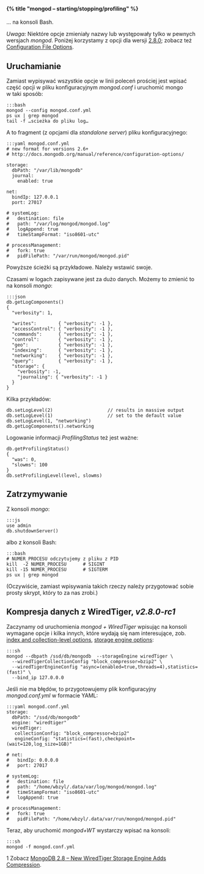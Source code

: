 #### {% title "mongod – starting/stopping/profiling" %}

… na konsoli Bash.

*Uwaga:* Niektóre opcje zmieniały nazwy lub występowały tylko
w pewnych wersjach *mongod*. Poniżej korzystamy z opcji
dla wersji [2.8.0](http://docs.mongodb.org/manual/release-notes/2.8/);
zobacz też [Configuration File Options](http://docs.mongodb.org/manual/reference/configuration-options/).


## Uruchamianie

Zamiast wypisywać wszystkie opcje w linii poleceń prościej jest
wpisać część opcji w pliku konfiguracyjnym *mongod.conf*
i uruchomić mongo w taki sposób:

    :::bash
    mongod --config mongod.conf.yml
    ps ux | grep mongod
    tail -f …scieżka do pliku log…

A to fragment (z opcjami dla *standalone server*) pliku konfiguracyjnego:

    :::yaml mongod.conf.yml
    # new format for versions 2.6+
    # http://docs.mongodb.org/manual/reference/configuration-options/

    storage:
      dbPath: "/var/lib/mongodb"
      journal:
        enabled: true

    net:
      bindIp: 127.0.0.1
      port: 27017

    # systemLog:
    #   destination: file
    #   path: "/var/log/mongod/mongod.log"
    #   logAppend: true
    #   timeStampFormat: "iso8601-utc"

    # processManagement:
    #   fork: true
    #   pidFilePath: "/var/run/mongod/mongod.pid"

Powyższe ścieżki są przykładowe. Należy wstawić swoje.

Czasami w logach zapisywane jest za dużo danych.
Możemy to zmienić to na konsoli *mongo*:

    :::json
    db.getLogComponents()
    {
      "verbosity": 1,

      "writes":        { "verbosity": -1 },
      "accessControl": { "verbosity": -1 },
      "commands":      { "verbosity": -1 },
      "control":       { "verbosity": -1 },
      "geo":           { "verbosity": -1 },
      "indexing":      { "verbosity": -1 },
      "networking":    { "verbosity": -1 },
      "query":         { "verbosity": -1 },
      "storage": {
        "verbosity": -1,
        "journaling": { "verbosity": -1 }
      }
    }

Kilka przykładów:

    db.setLogLevel(2)                    // results in massive output
    db.setLogLevel(1)                    // set to the default value
    db.setLogLevel(1, "networking")
    db.getLogComponents().networking

Logowanie informacji *ProfilingStatus* też jest ważne:

    db.getProfilingStatus()
    {
      "was": 0,
      "slowms": 100
    }
    db.setProfilingLevel(level, slowms)


## Zatrzymywanie

Z konsoli *mongo*:

    :::js
    use admin
    db.shutdownServer()

albo z konsoli Bash:

    :::bash
    # NUMER_PROCESU odczytujemy z pliku z PID
    kill  -2 NUMER_PROCESU      # SIGINT
    kill -15 NUMER_PROCESU      # SIGTERM
    ps ux | grep mongod

(Oczywiście, zamiast wpisywania takich rzeczy należy przygotować
sobie prosty skrypt, który to za nas zrobi.)


## Kompresja danych z WiredTiger, *v2.8.0-rc1*

Zaczynamy od uruchomienia *mongod + WiredTiger* wpisując na konsoli
wymagane opcje i kilka innych, które wydają się nam interesujące,
zob. [index and collection-level options](http://source.wiredtiger.com/2.4.1/struct_w_t___s_e_s_s_i_o_n.html#a358ca4141d59c345f401c58501276bbb),
[storage engine options](http://source.wiredtiger.com/2.4.1/group__wt.html#ga9e6adae3fc6964ef837a62795c7840ed):

    :::sh
    mongod --dbpath /ssd/db/mongodb  --storageEngine wiredTiger \
      --wiredTigerCollectionConfig "block_compressor=bzip2" \
      --wiredTigerEngineConfig "async=(enabled=true,threads=4),statistics=(fast)" \
      --bind_ip 127.0.0.0

Jeśli nie ma błędów, to przygotowujemy plik konfiguracyjny
*mongod.conf.yml* w formacie YAML:

    :::yaml mongod.conf.yml
    storage:
      dbPath: "/ssd/db/mongodb"
      engine: "wiredtiger"
      wiredTiger:
       collectionConfig: "block_compressor=bzip2"
       engineConfig: "statistics=(fast),checkpoint=(wait=120,log_size=1GB)"

    # net:
    #   bindIp: 0.0.0.0
    #   port: 27017

    # systemLog:
    #   destination: file
    #   path: "/home/wbzyl/.data/var/log/mongod/mongod.log"
    #   timeStampFormat: "iso8601-utc"
    #   logAppend: true

    # processManagement:
    #   fork: true
    #   pidFilePath: "/home/wbzyl/.data/var/run/mongod/mongod.pid"

Teraz, aby uruchomić *mongod+WT* wystarczy wpisać na konsoli:

    :::sh
    mongod -f mongod.conf.yml
1
Zobacz [MongoDB 2.8 – New WiredTiger Storage Engine Adds Compression](http://comerford.cc/wordpress/2014/11/12/mongodb-2-8-new-wiredtiger-storage-engine-adds-compression/).
